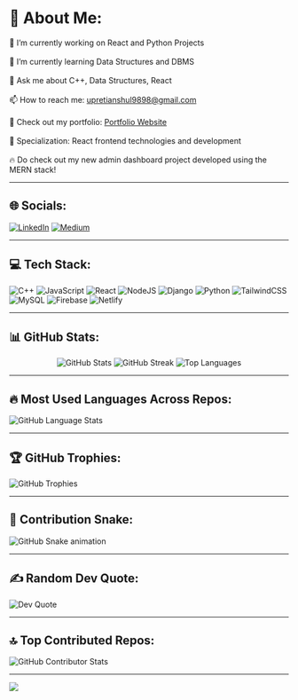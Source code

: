 # 💫 About Me:
🔭 I’m currently working on React and Python Projects<br><br>🌱 I’m currently learning Data Structures and DBMS<br><br>💬 Ask me about C++, Data Structures, React<br><br>📫 How to reach me: upretianshul9898@gmail.com<br><br>🚀 Check out my portfolio: [Portfolio Website](https://portfolioanshul.netlify.app/)<br><br>🎯 Specialization: React frontend technologies and development<br><br>🔥 Do check out my new admin dashboard project developed using the MERN stack!

---

## 🌐 Socials:
[![LinkedIn](https://img.shields.io/badge/LinkedIn-%230077B5.svg?logo=linkedin&logoColor=white)](https://www.linkedin.com/in/anshul-u-81831726b/) 
[![Medium](https://img.shields.io/badge/Medium-12100E?logo=medium&logoColor=white)](https://medium.com/@upretianshul9898) 

---

## 💻 Tech Stack:
![C++](https://img.shields.io/badge/c++-%2300599C.svg?style=for-the-badge&logo=c%2B%2B&logoColor=white) 
![JavaScript](https://img.shields.io/badge/javascript-%23323330.svg?style=for-the-badge&logo=javascript&logoColor=%23F7DF1E) 
![React](https://img.shields.io/badge/react-%2320232a.svg?style=for-the-badge&logo=react&logoColor=%2361DAFB) 
![NodeJS](https://img.shields.io/badge/node.js-6DA55F?style=for-the-badge&logo=node.js&logoColor=white) 
![Django](https://img.shields.io/badge/django-%23092E20.svg?style=for-the-badge&logo=django&logoColor=white) 
![Python](https://img.shields.io/badge/python-%2314354C.svg?style=for-the-badge&logo=python&logoColor=white) 
![TailwindCSS](https://img.shields.io/badge/tailwindcss-%2338B2AC.svg?style=for-the-badge&logo=tailwind-css&logoColor=white) 
![MySQL](https://img.shields.io/badge/mysql-%2300f.svg?style=for-the-badge&logo=mysql&logoColor=white) 
![Firebase](https://img.shields.io/badge/firebase-%23039BE5.svg?style=for-the-badge&logo=firebase) 
![Netlify](https://img.shields.io/badge/netlify-%23000000.svg?style=for-the-badge&logo=netlify&logoColor=#00C7B7) 

---

## 📊 GitHub Stats:
<div align="center">
  <img src="https://github-readme-stats.vercel.app/api?username=carelight&theme=nightowl&hide_border=false&include_all_commits=true&count_private=true" alt="GitHub Stats" />
  <img src="https://github-readme-streak-stats.herokuapp.com/?user=carelight&theme=nightowl&hide_border=false" alt="GitHub Streak" />
  <img src="https://github-readme-stats.vercel.app/api/top-langs/?username=carelight&theme=nightowl&hide_border=false&layout=compact&langs_count=8" alt="Top Languages" />
</div>

---

## 🔥 Most Used Languages Across Repos:
![GitHub Language Stats](https://github-profile-summary-cards.vercel.app/api/cards/repos-per-language?username=carelight&theme=nightowl)

---

## 🏆 GitHub Trophies:
![GitHub Trophies](https://github-profile-trophy.vercel.app/?username=carelight&theme=radical&no-frame=false&no-bg=true&margin-w=4)

---

## 🐍 Contribution Snake:
![GitHub Snake animation](https://github.com/carelight/carelight/blob/output/github-contribution-grid-snake.svg)

---

## ✍️ Random Dev Quote:
![Dev Quote](https://quotes-github-readme.vercel.app/api?type=horizontal&theme=radical)

---

## 🔝 Top Contributed Repos:
![GitHub Contributor Stats](https://github-contributor-stats.vercel.app/api?username=carelight&limit=5&theme=dark&combine_all_yearly_contributions=true)

---

[![](https://visitcount.itsvg.in/api?id=carelight&icon=6&color=1)](https://visitcount.itsvg.in)

<!-- Proudly created with GPRM ( https://gprm.itsvg.in ) -->
